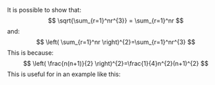 It is possible to show that:
$$
\sqrt{\sum_{r=1}^nr^{3}} = \sum_{r=1}^nr
$$
and:
$$
\left( \sum_{r=1}^nr \right)^{2}=\sum_{r=1}^nr^{3}
$$
This is because:
$$
\left( \frac{n(n+1)}{2} \right)^{2}=\frac{1}{4}n^{2}(n+1)^{2}
$$
This is useful for in an example like this:
